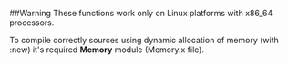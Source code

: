 ##Warning
These functions work only on Linux platforms with x86_64 processors.

To compile correctly sources using dynamic allocation of memory (with :new) it's required **Memory** module (Memory.x file).
